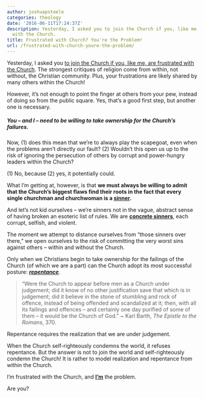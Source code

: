 ```yaml
---
author: joshuapsteele
categories: theology
date: '2016-06-11T17:24:37Z'
description: Yesterday, I asked you to join the Church if you, like me, are frustrated
  with the Church.
title: Frustrated with Church? You're the Problem!
url: /frustrated-with-church-youre-the-problem/
---
```


Yesterday, I asked you [to join the Church if you, like me, are frustrated with the Church](http://frustrated). The strongest critiques of religion come from within, not without, the Christian community. Plus, your frustrations are likely shared by many others within the Church!

However, it’s not enough to point the finger at others from your pew, instead of doing so from the public square. Yes, that’s a good first step, but another one is necessary.

##### You – and I – need to be willing to take ownership for the Church’s failures.

Now, (1) does this mean that we’re to always play the scapegoat, even when the problems aren’t directly our fault? (2) Wouldn’t this open us up to the risk of ignoring the persecution of others by corrupt and power-hungry leaders within the Church?

(1) No, because (2) yes, it potentially could.

What I’m getting at, however, is that **we must always be willing to admit that the Church’s biggest flaws find their roots in the fact that every single churchman and churchwoman is a <u>sinner</u>.**

And let’s not kid ourselves – we’re sinners not in the vague, abstract sense of having broken an esoteric list of rules. We are <u>**concrete sinners**</u>, each corrupt, selfish, and violent.

The moment we attempt to distance ourselves from “those sinners over there,” we open ourselves to the risk of committing the very worst sins against others – within and without the Church.

Only when we Christians begin to take ownership for the failings of the Church (of which we are a part) can the Church adopt its most successful posture: <u>***repentance***</u>.

> “Were the Church to appear before men as a Church under judgement; did it know of no other justification save that which is in judgement; did it believe in the stone of stumbling and rock of offence, instead of being offended and scandalized at it; then, with all its failings and offences – and certainly one day purified of some of them – it would be the Church of God.” ~ Karl Barth, *The Epistle to the Romans*, 370.

Repentance requires the realization that we are under judgement.

When the Church self-righteously condemns the world, it refuses repentance. But the answer is not to join the world and self-righteously condemn the Church! It is rather to model realization and repentance from within the Church.

I’m frustrated with the Church, and <u>**I’m**</u> the problem.

Are you?